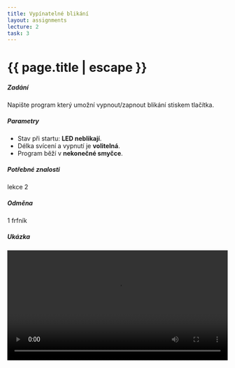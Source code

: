 ```yaml
---
title: Vypínatelné blikání
layout: assignments
lecture: 2
task: 3
---
```


# {{ page.title | escape }}

##### Zadání

Napište program který umožní vypnout/zapnout blikání stiskem tlačítka.

##### Parametry

- Stav při startu: **LED neblikají**.
- Délka svícení a vypnutí je **volitelná**.
- Program běží v **nekonečné smyčce**.

##### Potřebné znalosti

lekce 2

##### Odměna

1 frfník

##### Ukázka

<video width="100%" controls>
  <source src="/video/guides/assignments_2_on_off_blink.mp4" type="video/mp4">
</video>